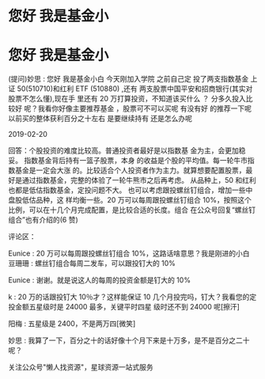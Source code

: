 # 您好 我是基金小

# 您好 我是基金小

(提问)妙思 : 您好 我是基金小白 今天刚加入学院 之前自己定 投了两支指数基金 上证 50(510710)和红利 ETF (510880) ,还有 两支股票中国平安和招商银行(其实对股票不怎么懂),现在手 里还有 20 万打算投资，不知道该买什么 ？ 分多久投入比较好 呢？我看你好像主要推荐基金 ，股票可不可以买呢 有没有好 的推荐一下呢 以前买的整体获利百分之十左右 是要继续持有 还是怎么办呢

2019-02-20

回答：个股投资的难度比较高。普通投资者最好是以指数基 金为主，会更加稳妥。 指数基金背后持有一篮子股票，本身 的收益是个股的平均值。每一轮牛市指数基金是一定会大涨 的。比较适合个人投资者作为主力。就算想要配置股票，最 好是通过指数基金，完整的体验了一轮牛熊市之后再考虑。 从品种上，50 和红利也都是低估指数基金，定投问题不大。 也可以考虑跟投螺丝钉组合，增加一些中盘股低估品种，这 样均衡一些。20 万可以每周跟投螺丝钉组合 10%，按照这个 比例，可以在十几个月完成配置，是比较合适的长度。组合 在公众号回复“螺丝钉组合”也有介绍的(6 赞)

评论区：

Eunice : 20 万可以每周跟投螺丝钉组合 10%，这路话啥意思？我是刚进的小白 豆珊珊 : 螺丝钉组合每周二发车，可以跟投钉大的 10%

Eunice : 谢谢。就是说这人的每周的投资金额是钉大的 10%

k : 20 万的话跟投钉大 10％才？这样能保证 10 几个月投完吗，钉大？我看您的定投金额五星级时是 24000 最多，关键平时四星 级时还不到 24000 呢[擦汗]

阳梅 : 五星级是 2400，不是两万四[微笑]

妙思 : 我算了一下，百分之十的话好像十个月下来是十万多，是不是百分之二十呢？

关注公众号"懒人找资源"，星球资源一站式服务